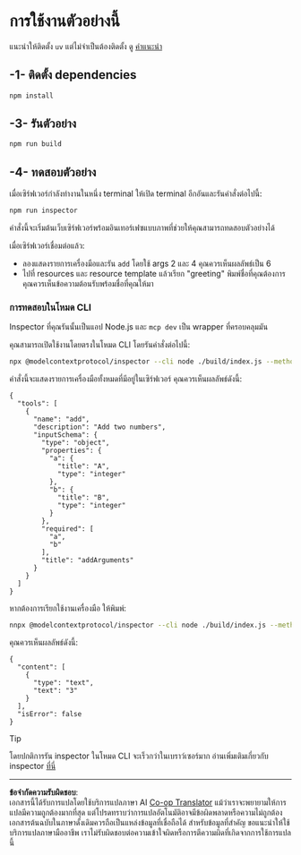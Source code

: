 <!--
CO_OP_TRANSLATOR_METADATA:
{
  "original_hash": "6ebbb78b04c9b1f6c2367c713524fc95",
  "translation_date": "2025-09-03T16:09:05+00:00",
  "source_file": "03-GettingStarted/01-first-server/solution/typescript/README.md",
  "language_code": "th"
}
-->
# การใช้งานตัวอย่างนี้

แนะนำให้ติดตั้ง `uv` แต่ไม่จำเป็นต้องติดตั้ง ดู [คำแนะนำ](https://docs.astral.sh/uv/#highlights)

## -1- ติดตั้ง dependencies

```bash
npm install
```

## -3- รันตัวอย่าง

```bash
npm run build
```

## -4- ทดสอบตัวอย่าง

เมื่อเซิร์ฟเวอร์กำลังทำงานในหนึ่ง terminal ให้เปิด terminal อีกอันและรันคำสั่งต่อไปนี้:

```bash
npm run inspector
```

คำสั่งนี้จะเริ่มต้นเว็บเซิร์ฟเวอร์พร้อมอินเทอร์เฟซแบบภาพที่ช่วยให้คุณสามารถทดสอบตัวอย่างได้

เมื่อเซิร์ฟเวอร์เชื่อมต่อแล้ว:

- ลองแสดงรายการเครื่องมือและรัน `add` โดยใช้ args 2 และ 4 คุณควรเห็นผลลัพธ์เป็น 6
- ไปที่ resources และ resource template แล้วเรียก "greeting" พิมพ์ชื่อที่คุณต้องการ คุณควรเห็นข้อความต้อนรับพร้อมชื่อที่คุณให้มา

### การทดสอบในโหมด CLI

Inspector ที่คุณรันนั้นเป็นแอป Node.js และ `mcp dev` เป็น wrapper ที่ครอบคลุมมัน

คุณสามารถเปิดใช้งานโดยตรงในโหมด CLI โดยรันคำสั่งต่อไปนี้:

```bash
npx @modelcontextprotocol/inspector --cli node ./build/index.js --method tools/list
```

คำสั่งนี้จะแสดงรายการเครื่องมือทั้งหมดที่มีอยู่ในเซิร์ฟเวอร์ คุณควรเห็นผลลัพธ์ดังนี้:

```text
{
  "tools": [
    {
      "name": "add",
      "description": "Add two numbers",
      "inputSchema": {
        "type": "object",
        "properties": {
          "a": {
            "title": "A",
            "type": "integer"
          },
          "b": {
            "title": "B",
            "type": "integer"
          }
        },
        "required": [
          "a",
          "b"
        ],
        "title": "addArguments"
      }
    }
  ]
}
```

หากต้องการเรียกใช้งานเครื่องมือ ให้พิมพ์:

```bash
nnpx @modelcontextprotocol/inspector --cli node ./build/index.js --method tools/call --tool-name add --tool-arg a=1 --tool-arg b=2
```

คุณควรเห็นผลลัพธ์ดังนี้:

```text
{
  "content": [
    {
      "type": "text",
      "text": "3"
    }
  ],
  "isError": false
}
```

> [!TIP]
> โดยปกติการรัน inspector ในโหมด CLI จะเร็วกว่าในเบราว์เซอร์มาก
> อ่านเพิ่มเติมเกี่ยวกับ inspector [ที่นี่](https://github.com/modelcontextprotocol/inspector)

---

**ข้อจำกัดความรับผิดชอบ**:  
เอกสารนี้ได้รับการแปลโดยใช้บริการแปลภาษา AI [Co-op Translator](https://github.com/Azure/co-op-translator) แม้ว่าเราจะพยายามให้การแปลมีความถูกต้องมากที่สุด แต่โปรดทราบว่าการแปลอัตโนมัติอาจมีข้อผิดพลาดหรือความไม่ถูกต้อง เอกสารต้นฉบับในภาษาดั้งเดิมควรถือเป็นแหล่งข้อมูลที่เชื่อถือได้ สำหรับข้อมูลที่สำคัญ ขอแนะนำให้ใช้บริการแปลภาษามืออาชีพ เราไม่รับผิดชอบต่อความเข้าใจผิดหรือการตีความผิดที่เกิดจากการใช้การแปลนี้